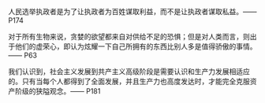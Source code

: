 人民选举执政者是为了让执政者为百姓谋取利益，而不是让执政者谋取私益。—— P174

对于所有生物来说，贪婪的欲望都来自对供给不足的恐惧；但是对人类而言，则出于他们的虚荣心，即认为炫耀一下自己所拥有的东西比别人多是值得骄傲的事情。—— P63

我们认识到，社会主义发展到共产主义高级阶段是需要认识和生产力发展相适应的。只有当每个人都得到了全面发展，并且生产力也高度发达时，才能完全克服资产阶级的狭隘观念。—— P181